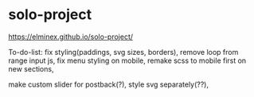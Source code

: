 # solo-project

https://elminex.github.io/solo-project/

To-do-list:
fix styling(paddings, svg sizes, borders),
remove loop from range input js,
fix menu styling on mobile,
remake scss to mobile first on new sections,

make custom slider for postback(?),
style svg separately(??),
